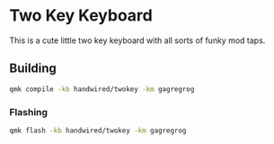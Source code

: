# Two Key Keyboard

This is a cute little two key keyboard with all sorts of funky mod taps.

## Building

```bash
qmk compile -kb handwired/twokey -km gagregrog
```

### Flashing

```bash
qmk flash -kb handwired/twokey -km gagregrog
```

